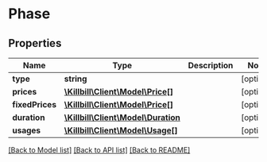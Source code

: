 # Phase

## Properties
Name | Type | Description | Notes
------------ | ------------- | ------------- | -------------
**type** | **string** |  | [optional] 
**prices** | [**\Killbill\Client\Model\Price[]**](Price.md) |  | [optional] 
**fixedPrices** | [**\Killbill\Client\Model\Price[]**](Price.md) |  | [optional] 
**duration** | [**\Killbill\Client\Model\Duration**](Duration.md) |  | [optional] 
**usages** | [**\Killbill\Client\Model\Usage[]**](Usage.md) |  | [optional] 

[[Back to Model list]](../README.md#documentation-for-models) [[Back to API list]](../README.md#documentation-for-api-endpoints) [[Back to README]](../README.md)

